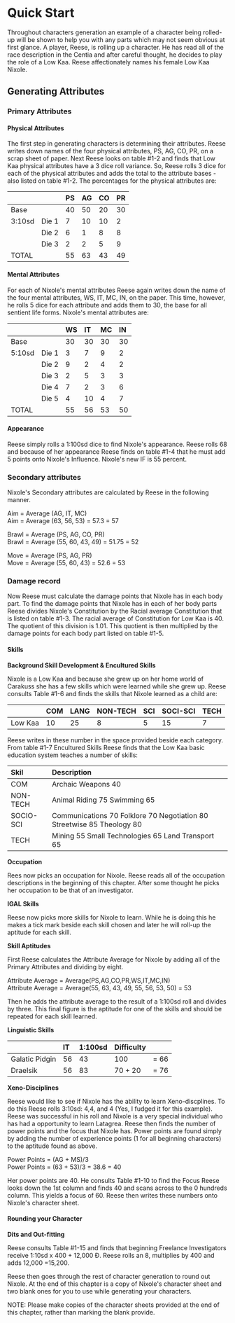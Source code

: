 # Quick Start

Throughout characters generation an example of a character being rolled-up will be shown to help you with any parts which may not seem obvious at first glance. A player, Reese, is rolling up a character. He has read all of the race description in the Centia and after careful thought, he decides to play the role of a Low Kaa. Reese affectionately names his female Low Kaa Nixole.

## Generating Attributes

### Primary Attributes

#### Physical Attributes

The first step in generating characters is determining their attributes. Reese writes down names of the four physical attributes, PS, AG, CO, PR, on a scrap sheet of paper. Next Reese looks on table \#1-2 and finds that Low Kaa physical attributes have a 3 dice roll variance. So, Reese rolls 3 dice for each of the physical attributes and adds the total to the attribute bases - also listed on table \#1-2. The percentages for the physical attributes are:

|  |  | PS | AG | CO | PR |
| :--- | :--- | :--- | :--- | :--- | :--- |
| Base |  | 40 | 50 | 20 | 30 |
| 3:10sd | Die 1 | 7 | 10 | 10 | 2 |
|  | Die 2 | 6 | 1 | 8 | 8 |
|  | Die 3 | 2 | 2 | 5 | 9 |
| TOTAL |  | 55 | 63 | 43 | 49 |

#### Mental Attributes

For each of Nixole's mental attributes Reese again writes down the name of the four mental attributes, WS, IT, MC, IN, on the paper. This time, however, he rolls 5 dice for each attribute and adds them to 30, the base for all sentient life forms. Nixole's mental attributes are:

|  |  | WS | IT | MC | IN |
| :--- | :--- | :--- | :--- | :--- | :--- |
| Base |  | 30 | 30 | 30 | 30 |
| 5:10sd | Die 1 | 3 | 7 | 9 | 2 |
|  | Die 2 | 9 | 2 | 4 | 2 |
|  | Die 3 | 2 | 5 | 3 | 3 |
|  | Die 4 | 7 | 2 | 3 | 6 |
|  | Die 5 | 4 | 10 | 4 | 7 |
| TOTAL |  | 55 | 56 | 53 | 50 |

#### Appearance

Reese simply rolls a 1:100sd dice to find Nixole's appearance. Reese rolls 68 and because of her appearance Reese finds on table \#1-4 that he must add 5 points onto Nixole's Influence. Nixole's new IF is 55 percent.

### Secondary attributes

Nixole's Secondary attributes are calculated by Reese in the following manner.

Aim = Average \(AG, IT, MC\)  
 Aim = Average \(63, 56, 53\) = 57.3 = 57

 Brawl = Average \(PS, AG, CO, PR\)  
 Brawl = Average \(55, 60, 43, 49\) = 51.75 = 52

 Move = Average \(PS, AG, PR\)  
 Move = Average \(55, 60, 43\) = 52.6 = 53

### Damage record

Now Reese must calculate the damage points that Nixole has in each body part. To find the damage points that Nixole has in each of her body parts Reese divides Nixole's Constitution by the Racial average Constitution that is listed on table \#1-3. The racial average of Constitution for Low Kaa is 40. The quotient of this division is 1.01. This quotient is then multiplied by the damage points for each body part listed on table \#1-5.

#### Skills

**Background Skill Development & Encultured Skills**

Nixole is a Low Kaa and because she grew up on her home world of Carakuss she has a few skills which were learned while she grew up. Reese consults Table \#1-6 and finds the skills that Nixole learned as a child are:

|  | COM | LANG | NON-TECH | SCI | SOCI-SCI | TECH |
| :--- | :--- | :--- | :--- | :--- | :--- | :--- |
| Low Kaa | 10 | 25 | 8 | 5 | 15 | 7 |

Reese writes in these number in the space provided beside each category. From table \#1-7 Encultured Skills Reese finds that the Low Kaa basic education system teaches a number of skills:

| Skil | Description |
| :--- | :--- |
| COM | Archaic Weapons 40 |
| NON-TECH | Animal Riding 75  Swimming 65 |
| SOCIO-SCI | Communications 70  Folklore 70  Negotiation 80  Streetwise 85  Theology 80 |
| TECH | Mining 55  Small Technologies 65  Land Transport 65 |

**Occupation**

Rees now picks an occupation for Nixole. Reese reads all of the occupation descriptions in the beginning of this chapter. After some thought he picks her occupation to be that of an investigator.

**IGAL Skills**

Reese now picks more skills for Nixole to learn. While he is doing this he makes a tick mark beside each skill chosen and later he will roll-up the aptitude for each skill.

**Skill Aptitudes**

First Reese calculates the Attribute Average for Nixole by adding all of the Primary Attributes and dividing by eight.

Attribute Average = Average\(PS,AG,CO,PR,WS,IT,MC,IN\)  
 Attribute Average = Average\(55, 63, 43, 49, 55, 56, 53, 50\) = 53

Then he adds the attribute average to the result of a 1:100sd roll and divides by three. This final figure is the aptitude for one of the skills and should be repeated for each skill learned.

**Linguistic Skills**

|  | IT | 1:100sd | Difficulty |  |
| :--- | :--- | :--- | :--- | :--- |
| Galatic Pidgin | 56 | 43 | 100 | = 66 |
| Draelsik | 56 | 83 | 70 + 20 | = 76 |

**Xeno-Disciplines**

Reese would like to see if Nixole has the ability to learn Xeno-discplines. To do this Reese rolls 3:10sd: 4,4, and 4 \(Yes, I fudged it for this example\). Reese was successful in his roll and Nixole is a very special individual who has had a opportunity to learn Latagrea. Reese then finds the number of power points and the focus that Nixole has. Power points are found simply by adding the number of experience points \(1 for all beginning characters\) to the aptitude found as above.

Power Points = \(AG + MS\)/3  
 Power Points = \(63 + 53\)/3 = 38.6 = 40

Her power points are 40. He consults Table \#1-10 to find the Focus Reese looks down the 1st column and finds 40 and scans across to the 0 hundreds column. This yields a focus of 60. Reese then writes these numbers onto Nixole's character sheet.

#### Rounding your Character

**Dits and Out-fitting**

Reese consults Table \#1-15 and finds that beginning Freelance Investigators receive 1:10sd x 400 + 12,000 Đ. Reese rolls an 8, multiplies by 400 and adds 12,000 =15,200.

 Reese then goes through the rest of character generation to round out Nixole. At the end of this chapter is a copy of Nixole's character sheet and two blank ones for you to use while generating your characters.

 NOTE: Please make copies of the character sheets provided at the end of this chapter, rather than marking the blank provide.

